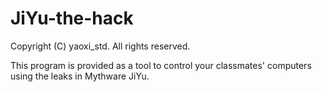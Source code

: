 # JiYu-the-hack

Copyright (C) yaoxi_std. All rights reserved.

This program is provided as a tool to control your classmates' computers using the leaks in Mythware JiYu.